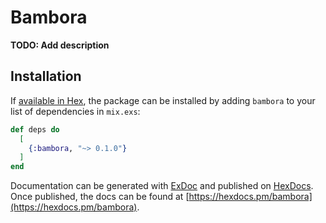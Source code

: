 # Bambora

**TODO: Add description**

## Installation

If [available in Hex](https://hex.pm/docs/publish), the package can be installed
by adding `bambora` to your list of dependencies in `mix.exs`:

```elixir
def deps do
  [
    {:bambora, "~> 0.1.0"}
  ]
end
```

Documentation can be generated with [ExDoc](https://github.com/elixir-lang/ex_doc)
and published on [HexDocs](https://hexdocs.pm). Once published, the docs can
be found at [https://hexdocs.pm/bambora](https://hexdocs.pm/bambora).

